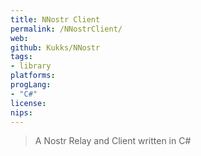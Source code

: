 ```yaml
---
title: NNostr Client
permalink: /NNostrClient/
web: 
github: Kukks/NNostr
tags:
- library
platforms: 
progLang: 
- "C#"
license:
nips:
---
```


> A Nostr Relay and Client written in C#

